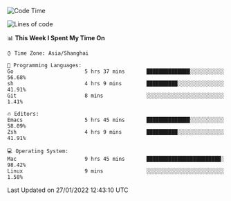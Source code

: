 <!--START_SECTION:waka-->
![Code Time](http://img.shields.io/badge/Code%20Time-588%20hrs%2051%20mins-blue)

![Lines of code](https://img.shields.io/badge/From%20Hello%20World%20I%27ve%20Written-22%20Thousand%20lines%20of%20code-blue)

📊 **This Week I Spent My Time On** 

```text
⌚︎ Time Zone: Asia/Shanghai

💬 Programming Languages: 
Go                       5 hrs 37 mins       ██████████████░░░░░░░░░░░   56.68% 
sh                       4 hrs 9 mins        ██████████░░░░░░░░░░░░░░░   41.91% 
Git                      8 mins              ░░░░░░░░░░░░░░░░░░░░░░░░░   1.41%

🔥 Editors: 
Emacs                    5 hrs 45 mins       ██████████████░░░░░░░░░░░   58.09% 
Zsh                      4 hrs 9 mins        ██████████░░░░░░░░░░░░░░░   41.91%

💻 Operating System: 
Mac                      9 hrs 45 mins       ████████████████████████░   98.42% 
Linux                    9 mins              ░░░░░░░░░░░░░░░░░░░░░░░░░   1.58%

```


 Last Updated on 27/01/2022 12:43:10 UTC
<!--END_SECTION:waka-->
